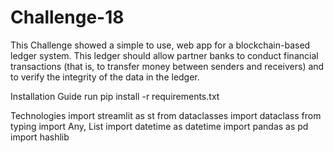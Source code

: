 # Challenge-18

This Challenge showed a simple to use, web app for a blockchain-based ledger system. This ledger should allow partner banks to conduct financial transactions (that is, to transfer money between senders and receivers) and to verify the integrity of the data in the ledger.

Installation Guide
run pip install -r requirements.txt

Technologies
import streamlit as st from dataclasses import dataclass from typing import Any, List import datetime as datetime import pandas as pd import hashlib
